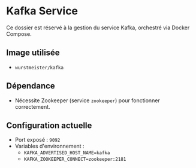 # Kafka Service

Ce dossier est réservé à la gestion du service Kafka, orchestré via Docker Compose.

## Image utilisée
- `wurstmeister/kafka`

## Dépendance
- Nécessite Zookeeper (service `zookeeper`) pour fonctionner correctement.

## Configuration actuelle
- Port exposé : `9092`
- Variables d'environnement :
  - `KAFKA_ADVERTISED_HOST_NAME=kafka`
  - `KAFKA_ZOOKEEPER_CONNECT=zookeeper:2181`

